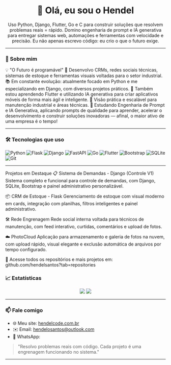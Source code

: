 <h1 align="center">👋 Olá, eu sou o Hendel</h1>
<p align="center">Uso Python, Django, Flutter, Go e C para construir soluções que resolvem problemas reais = rápido. Domino engenharia de prompt e IA generativa para entregar sistemas web, automações e ferramentas com velocidade e precisão. Eu não apenas escrevo código: eu crio o que o futuro exige.</p>

---

### 🚀 Sobre mim
💡 "O Futuro é programável"
🔧 Desenvolvo CRMs, redes sociais técnicas, sistemas de estoque e ferramentas visuais voltadas para o setor industrial.
📚 Em constante evolução: atualmente focado em Python e me especializando em Django, com diversos projetos práticos.
📱 Também estou aprendendo Flutter e utilizando IA generativa para criar aplicativos móveis de forma mais ágil e inteligente.
🧠 Visão prática e escalável para manutenção industrial e áreas técnicas.
🤖 Estudando Engenharia de Prompt e IA Generativa, aplicando prompts de qualidade para aprender, acelerar o desenvolvimento e construir soluções inovadoras — afinal, o maior ativo de uma empresa é o tempo!



---

### 🛠️ Tecnologias que uso

![Python](https://img.shields.io/badge/-Python-3776AB?logo=python&logoColor=white)
![Flask](https://img.shields.io/badge/-Flask-000000?logo=flask)
![Django](https://img.shields.io/badge/-Django-092E20?logo=django)
![FastAPI](https://img.shields.io/badge/-FastAPI-009688?logo=fastapi)
![Go](https://img.shields.io/badge/-Go-00ADD8?logo=go)
![Flutter](https://img.shields.io/badge/-Flutter-02569B?logo=flutter&logoColor=white)
![Bootstrap](https://img.shields.io/badge/-Bootstrap-563D7C?logo=bootstrap)
![SQLite](https://img.shields.io/badge/-SQLite-003B57?logo=sqlite)
![Git](https://img.shields.io/badge/-Git-F05032?logo=git&logoColor=white)

---

Projetos em Destaque
📋 Sistema de Demandas - Django (Controle V1)
Sistema completo e funcional para controle de demandas, com Django, SQLite, Bootstrap e painel administrativo personalizável.

📦 CRM de Estoque - Flask
Gerenciamento de estoque com visual moderno em cards, integração com planilhas, filtros inteligentes e painel administrativo.

🛠️ Rede Engrenagem
Rede social interna voltada para técnicos de manutenção, com feed interativo, curtidas, comentários e upload de fotos.

☁️ PhotoCloud
Aplicação para armazenamento e galeria de fotos na nuvem, com upload rápido, visual elegante e exclusão automática de arquivos por tempo configurado.

🔗 Acesse todos os repositórios e mais projetos em:
github.com/hendelsantos?tab=repositories

### 📈 Estatísticas

<p align="center">
  <img src="https://github-readme-stats.vercel.app/api?username=HendelSantos&show_icons=true&theme=tokyonight" />
  <img src="https://github-readme-stats.vercel.app/api/top-langs/?username=HendelSantos&layout=compact&theme=tokyonight" />
</p>

---

### 📫 Fale comigo

- 🌐 Meu site: [hendelcode.com.br](https://hendelcode.com.br)
- ✉️ Email: hendelosantos@outlook.com
- 📱 WhatsApp: 

> "Resolvo problemas reais com código. Cada projeto é uma engrenagem funcionando no sistema."

---
